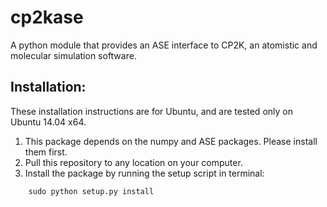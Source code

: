 cp2kase
==================

A python module that provides an ASE interface to CP2K, an atomistic and molecular simulation software.

Installation:
------------------

These installation instructions are for Ubuntu, and are tested only on Ubuntu 14.04 x64.

  1. This package depends on the numpy and ASE packages. Please install them first.
  2. Pull this repository to any location on your computer.
  3. Install the package by running the setup script in terminal:
```
    sudo python setup.py install
```
